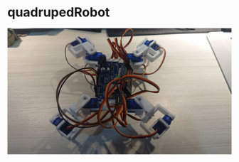# quadrupedRobot

![image](https://github.com/xd263919xd/quadrupedRobot/blob/main/img/1647486938832.jpg)

